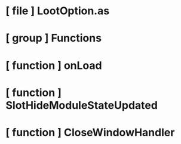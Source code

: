 # [ file ] LootOption.as

# [ group ] Functions

# [ function ] onLoad

# [ function ] SlotHideModuleStateUpdated

# [ function ] CloseWindowHandler

